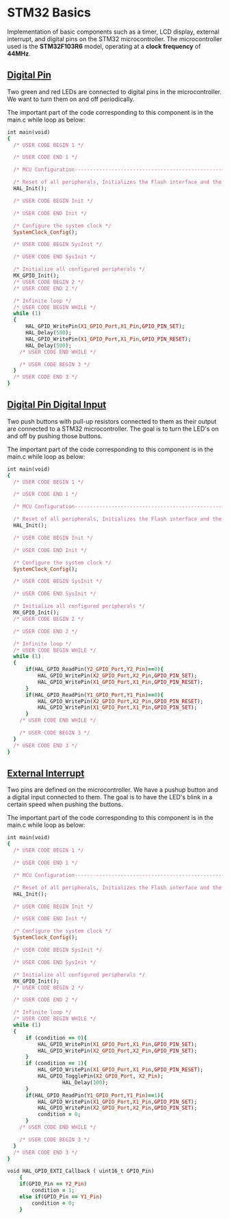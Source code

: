 # STM32 Basics
Implementation of basic components such as a timer, LCD display, external interrupt, and digital pins on the STM32 microcontroller. The microcontroller used is the **STM32F103R6** model, operating at a **clock frequency** of **44MHz**.
## [Digital Pin](https://github.com/fardinabbasi/STM32_Basics/tree/main/Digital_Pin)
Two green and red LEDs are connected to digital pins in the microcontroller. We want to turn them on and off periodically.

The important part of the code corresponding to this component is in the main.c while loop as below:
```ruby
int main(void)
{
  /* USER CODE BEGIN 1 */

  /* USER CODE END 1 */

  /* MCU Configuration--------------------------------------------------------*/

  /* Reset of all peripherals, Initializes the Flash interface and the Systick. */
  HAL_Init();

  /* USER CODE BEGIN Init */

  /* USER CODE END Init */

  /* Configure the system clock */
  SystemClock_Config();

  /* USER CODE BEGIN SysInit */

  /* USER CODE END SysInit */

  /* Initialize all configured peripherals */
  MX_GPIO_Init();
  /* USER CODE BEGIN 2 */
  /* USER CODE END 2 */

  /* Infinite loop */
  /* USER CODE BEGIN WHILE */
  while (1)
  {
	  HAL_GPIO_WritePin(X1_GPIO_Port,X1_Pin,GPIO_PIN_SET);
	  HAL_Delay(500);
	  HAL_GPIO_WritePin(X1_GPIO_Port,X1_Pin,GPIO_PIN_RESET);
	  HAL_Delay(500);
    /* USER CODE END WHILE */

    /* USER CODE BEGIN 3 */
  }
  /* USER CODE END 3 */
}
```
## [Digital Pin Digital Input](https://github.com/fardinabbasi/STM32_Basics/tree/main/Digital_Input_Pin)
Two push buttons with pull-up resistors connected to them as their output are connected to a STM32 microcontroller. The goal is to turn the LED's on and off by pushing those buttons.

The important part of the code corresponding to this component is in the main.c while loop as below:
```ruby
int main(void)
{
  /* USER CODE BEGIN 1 */

  /* USER CODE END 1 */

  /* MCU Configuration--------------------------------------------------------*/

  /* Reset of all peripherals, Initializes the Flash interface and the Systick. */
  HAL_Init();

  /* USER CODE BEGIN Init */

  /* USER CODE END Init */

  /* Configure the system clock */
  SystemClock_Config();

  /* USER CODE BEGIN SysInit */

  /* USER CODE END SysInit */

  /* Initialize all configured peripherals */
  MX_GPIO_Init();
  /* USER CODE BEGIN 2 */

  /* USER CODE END 2 */

  /* Infinite loop */
  /* USER CODE BEGIN WHILE */
  while (1)
  {
	  if(HAL_GPIO_ReadPin(Y2_GPIO_Port,Y2_Pin)==0){
		  HAL_GPIO_WritePin(X2_GPIO_Port,X2_Pin,GPIO_PIN_SET);
		  HAL_GPIO_WritePin(X1_GPIO_Port,X1_Pin,GPIO_PIN_RESET);
	  }
	  if(HAL_GPIO_ReadPin(Y1_GPIO_Port,Y1_Pin)==0){
		  HAL_GPIO_WritePin(X2_GPIO_Port,X2_Pin,GPIO_PIN_RESET);
		  HAL_GPIO_WritePin(X1_GPIO_Port,X1_Pin,GPIO_PIN_SET);
	  }
    /* USER CODE END WHILE */

    /* USER CODE BEGIN 3 */
  }
  /* USER CODE END 3 */
}
```
## [External Interrupt](https://github.com/fardinabbasi/STM32_Basics/tree/main/External_Interrupt)
Two pins are defined on the microcontroller. We have a pushup button and a digital input connected to them. The goal is to have the LED's blink in a certain speed when pushing the buttons.

The important part of the code corresponding to this component is in the main.c while loop as below:
```ruby
int main(void)
{
  /* USER CODE BEGIN 1 */

  /* USER CODE END 1 */

  /* MCU Configuration--------------------------------------------------------*/

  /* Reset of all peripherals, Initializes the Flash interface and the Systick. */
  HAL_Init();

  /* USER CODE BEGIN Init */

  /* USER CODE END Init */

  /* Configure the system clock */
  SystemClock_Config();

  /* USER CODE BEGIN SysInit */

  /* USER CODE END SysInit */

  /* Initialize all configured peripherals */
  MX_GPIO_Init();
  /* USER CODE BEGIN 2 */

  /* USER CODE END 2 */

  /* Infinite loop */
  /* USER CODE BEGIN WHILE */
  while (1)
  {
	  if (condition == 0){
	  	  HAL_GPIO_WritePin(X1_GPIO_Port,X1_Pin,GPIO_PIN_SET);
	  	  HAL_GPIO_WritePin(X2_GPIO_Port,X2_Pin,GPIO_PIN_SET);
	  }
	  if (condition == 1){
		  HAL_GPIO_WritePin(X1_GPIO_Port,X1_Pin,GPIO_PIN_RESET);
		  HAL_GPIO_TogglePin(X2_GPIO_Port, X2_Pin);
		  		  HAL_Delay(100);
	  }
	  if(HAL_GPIO_ReadPin(Y1_GPIO_Port,Y1_Pin)==1){
	  	  HAL_GPIO_WritePin(X1_GPIO_Port,X1_Pin,GPIO_PIN_SET);
	  	  HAL_GPIO_WritePin(X2_GPIO_Port,X2_Pin,GPIO_PIN_SET);
		  condition = 0;
	  }
    /* USER CODE END WHILE */

    /* USER CODE BEGIN 3 */
  }
  /* USER CODE END 3 */
}
```
```ruby
void HAL_GPIO_EXTI_Callback ( uint16_t GPIO_Pin)
	{
	if(GPIO_Pin == Y2_Pin)
		condition = 1;
	else if(GPIO_Pin == Y1_Pin)
		condition = 0;
	}
```
